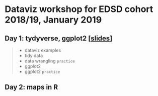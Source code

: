 # Dataviz workshop for EDSD cohort 2018/19, January 2019


## Day 1: tydyverse, ggplot2 [[slides](/edsd-dataviz-2019/slides/190128-tidyverse-ggplot2.html)]

>- dataviz examples
>- tidy data
>- data wrangling `practice`
>- ggplot2
>- ggplot2 `practice`

## Day 2: maps in R
